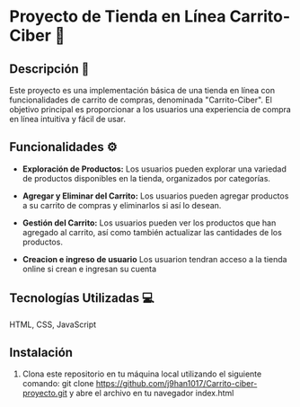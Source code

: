 # Proyecto de Tienda en Línea Carrito-Ciber 🛒

## Descripción 📖

Este proyecto es una implementación básica de una tienda en línea con funcionalidades de carrito de compras, denominada "Carrito-Ciber". El objetivo principal es proporcionar a los usuarios una experiencia de compra en línea intuitiva y fácil de usar.

## Funcionalidades ⚙️

- **Exploración de Productos:** Los usuarios pueden explorar una variedad de productos disponibles en la tienda, organizados por categorías.

- **Agregar y Eliminar del Carrito:** Los usuarios pueden agregar productos a su carrito de compras y eliminarlos si así lo desean.

- **Gestión del Carrito:** Los usuarios pueden ver los productos que han agregado al carrito, así como también actualizar las cantidades de los productos.

- **Creacion e ingreso de usuario** Los usuarion tendran acceso a la tienda online si crean e ingresan su cuenta


## Tecnologías Utilizadas 💻
 HTML, CSS, JavaScript

## Instalación

1. Clona este repositorio en tu máquina local utilizando el siguiente comando:
   git clone https://github.com/j9han1017/Carrito-ciber-proyecto.git y abre el archivo en tu navegador index.html


